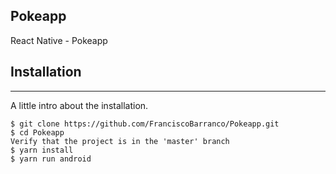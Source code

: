 ## Pokeapp
React Native - Pokeapp

## Installation
***
A little intro about the installation. 
```
$ git clone https://github.com/FranciscoBarranco/Pokeapp.git
$ cd Pokeapp
Verify that the project is in the 'master' branch
$ yarn install
$ yarn run android
```
